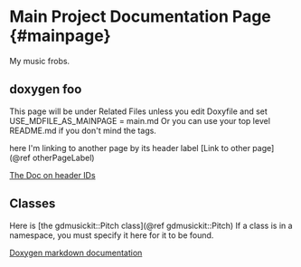 
# Main Project Documentation Page {#mainpage}

My music frobs.

## doxygen foo
This page will be under Related Files unless you edit Doxyfile
and set USE_MDFILE_AS_MAINPAGE = main.md
Or you can use your top level README.md if you don't mind the tags.

here I'm linking to another page by its header label
[Link to other page](@ref otherPageLabel)

[The Doc on header IDs](http://www.doxygen.nl/manual/markdown.html#md_header_id)

## Classes

Here is [the gdmusickit::Pitch class](@ref gdmusickit::Pitch) 
If a class is in a namespace, you must specify it here for it to be found.


[Doxygen markdown documentation](http://doxygen.nl/manual/markdown.html#md_page_header)
